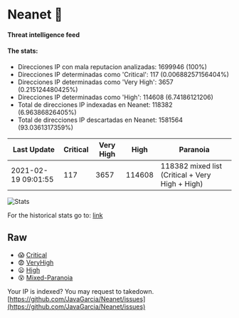 # Neanet :hocho:
#### Threat intelligence feed
#### The stats:

- Direcciones IP con mala reputacion analizadas: 1699946 (100%)
- Direcciones IP determinadas como 'Critical':  117 (0.00688257156404%)
- Direcciones IP determinadas como 'Very High':  3657 (0.215124480425%)
- Direcciones IP determinadas como 'High':  114608 (6.74186121206)
- Total de direcciones IP indexadas en Neanet:  118382 (6.96386826405%)
- Total de direcciones IP descartadas en Neanet:  1581564 (93.0361317359%)

| Last Update | Critical | Very High | High | Paranoia |
| --- | --- | --- | --- | --- |
| 2021-02-19 09:01:55 | 117 | 3657 | 114608 | 118382 mixed list (Critical + Very High + High)|

![Stats](https://docs.google.com/spreadsheets/d/e/2PACX-1vSnaNMIXVabIpDJjufMlzH7poXnshF3mgd8Is1g9ytUEzVsP5my4Trn8f-xkoLLQ38xpL3HtmUexLo6/pubchart?oid=501124687&format=image)

For the historical stats go to: [link](/stats.csv)
## Raw
- :scream: [Critical](https://raw.githubusercontent.com/JavaGarcia/Neanet/master/blacklists/neanet_critical.txt)
- :fearful: [VeryHigh](https://raw.githubusercontent.com/JavaGarcia/Neanet/master/blacklists/neanet_veryHigh.txtt)
- :frowning: [High](https://raw.githubusercontent.com/JavaGarcia/Neanet/master/blacklists/neanet_high.txt)
- :dizzy_face: [Mixed-Paranoia](https://raw.githubusercontent.com/JavaGarcia/Neanet/master/blacklists/neanet_all.txt)


Your IP is indexed? You may request to takedown. [https://github.com/JavaGarcia/Neanet/issues](https://github.com/JavaGarcia/Neanet/issues)

















































































































































































































































































































































































































































































































































































































































































































































































































































































































































































































































































































































































































































































































































































































































































































































































































































































































































































































































































































































































































































































































































































































































































































































































































































































































































































































































































































































































































































































































































































































































































































































































































































































































































































































































































































































































































































































































































































































































































































































































































































































































































































































































































































































































































































































